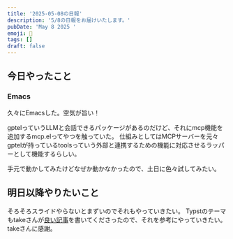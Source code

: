 ```yaml
---
title: '2025-05-08の日報'
description: '5/8の日報をお届けいたします。'
pubDate: 'May 8 2025 '
emoji: 🦊
tags: []
draft: false
---
```


## 今日やったこと

### Emacs

久々にEmacsした。空気が旨い！

gptelっていうLLMと会話できるパッケージがあるのだけど、それにmcp機能を追加するmcp.elってやつを触っていた。
仕組みとしてはMCPサーバーを元々gptelが持っているtoolsっていう外部と連携するための機能に対応させるラッパーとして機能するらしい。

手元で動かしてみたけどなぜか動かなかったので、土日に色々試してみたい。

## 明日以降やりたいこと

そろそろスライドやらないとまずいのでそれもやっていきたい。
Typstのテーマもtakeさんが[良い記事](https://www.takeokunn.org/posts/fleeting/20250506220914-create_typst_slide_theme/)を書いてくださったので、それを参考にやっていきたい。takeさんに感謝。
